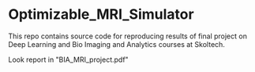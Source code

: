 # Optimizable_MRI_Simulator

This repo contains source code for reproducing results of final project on Deep Learning and Bio Imaging and Analytics courses at Skoltech.

Look report in "BIA_MRI_project.pdf"

